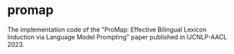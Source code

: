 # promap
The implementation code of the "ProMap: Effective Bilingual Lexicon Induction via Language Model Prompting" paper published in IJCNLP-AACL 2023.
